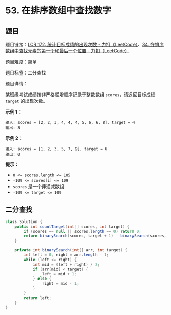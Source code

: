 # 53. 在排序数组中查找数字

## 题目

题目链接：[LCR 172. 统计目标成绩的出现次数 - 力扣（LeetCode）](https://leetcode.cn/problems/zai-pai-xu-shu-zu-zhong-cha-zhao-shu-zi-lcof/description/)、[34. 在排序数组中查找元素的第一个和最后一个位置 - 力扣（LeetCode）](https://leetcode.cn/problems/find-first-and-last-position-of-element-in-sorted-array/description/)

题目难度：简单

题目标签：二分查找

题目详情：

某班级考试成绩按非严格递增顺序记录于整数数组 `scores`，请返回目标成绩 `target` 的出现次数。

**示例 1：**

```
输入: scores = [2, 2, 3, 4, 4, 4, 5, 6, 6, 8], target = 4
输出: 3
```

**示例 2：**

```
输入: scores = [1, 2, 3, 5, 7, 9], target = 6
输出: 0
```

**提示：**

- `0 <= scores.length <= 105`
- `-109 <= scores[i] <= 109`
- `scores` 是一个非递减数组
- `-109 <= target <= 109`



## 二分查找

``` java
class Solution {
    public int countTarget(int[] scores, int target) {
        if (scores == null || scores.length == 0) return 0;
        return binarySearch(scores, target + 1) - binarySearch(scores, target);
    }

    private int binarySearch(int[] arr, int target) {
        int left = 0, right = arr.length - 1;
        while (left <= right) {
            int mid = (left + right) / 2;
            if (arr[mid] < target) {
                left = mid + 1;
            } else {
                right = mid - 1;
            }
        }
        return left;
    }
}
```